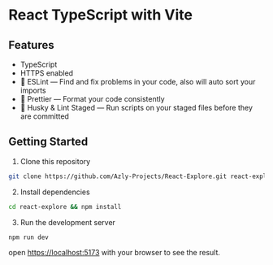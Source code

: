 # React TypeScript with Vite

## Features

- TypeScript
- HTTPS enabled
- 📏 ESLint — Find and fix problems in your code, also will auto sort your imports
- 💖 Prettier — Format your code consistently
- 🐶 Husky & Lint Staged — Run scripts on your staged files before they are committed

## Getting Started

1. Clone this repository

```bash
git clone https://github.com/Azly-Projects/React-Explore.git react-explore
```

2. Install dependencies

```bash
cd react-explore && npm install
```

3. Run the development server

```bash
npm run dev
```

open [https://localhost:5173](https://localhost:5173) with your browser to see the result.
